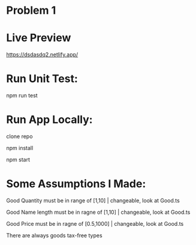 # Problem 1

# Live Preview

https://dsdasdq2.netlify.app/

# Run Unit Test:

npm run test

# Run App Locally:

clone repo

npm install

npm start

# Some Assumptions I Made:

Good Quantity must be in range of [1,10] | changeable, look at Good.ts

Good Name length must be in ragne of [1,10] | changeable, look at Good.ts

Good Price must be in ragne of [0.5,1000] | changeable, look at Good.ts

There are always goods tax-free types
